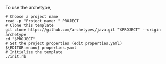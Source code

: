 To use the archetype, 

    # Choose a project name
    read -p "Project name: " PROJECT
    # Clone this template
    git clone https://github.com/archetypes/java.git "$PROJECT" --origin archetype
    cd "$PROJECT"
    # Set the project properties (edit properties.yaml)
    ${EDITOR:=nano} properties.yaml
    # Initialize the template
    ./init.rb
